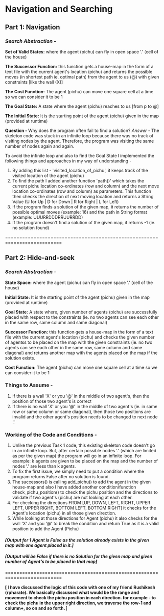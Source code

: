 # Navigation and Searching

## Part 1: Navigation

### *Search Abstraction -* 

**Set of Valid States:** where the agent (pichu) can fly in open space '.' (cell of the house)

**The Successor Function:** this function gets a house-map in the form of a text file with the current agent's location (pichu) and returns the possible moves (in shortest path ie. optimal path) from the agent to us (@) with given constraints [like the wall (X)]

**The Cost Function:** The agent (pichu) can move one square cell at a time so we can consider it to be 1

**The Goal State:** A state where the agent (pichu) reaches to us [from p to @]

**The Initial State:** It is the starting point of the agent (pichu) given in the map (provided at runtime)

**Question -** Why does the program often fail to find a solution?
*Answer -* The skeleton code was stuck in an infinite loop because there was no track of visiting nodes by the agent. Therefore, the program was visiting the same number of nodes again and again.

To avoid the infinite loop and also to find the Goal State I implemented the following things and approaches in my way of understanding - 
1. By adding this list - 'visited_location_of_pichu', it keeps track of the visited location of the agent (pichu)
2. To find the path I added another function 'path()' which takes the current pichu location co-ordinates (row and column) and the next move location co-ordinates (row and column) as parameters. This function then checks the direction of next moving location and returns a String Value (U for Up | D for Down | R for Right | L for Left)
3. If the program finds a solution of the given map, it returns the number of possible optimal moves (example: 16) and the path in String format (example: UUURRDDDRRUURRDD)
4. If the program doesn't find a solution of the given map, it returns -1 (ie. no solution found)

==========================================================================

## Part 2: Hide-and-seek

### *Search Abstraction -* 

**State Space:** where the agent (pichu) can fly in open space '.' (cell of the house)

**Initial State:** It is the starting point of the agent (pichu) given in the map (provided at runtime)

**Goal State:** A state where, given number of agents (pichu) are successfully placed with respect to the constraints (ie. no two agents can see each other in the same row, same column and same diagonal)

**Successor Function:** this function gets a house-map in the form of a text file with the current agent's location (pichu) and checks the given number of agentss to be placed on the map with the given constraints (ie. no two agents can see each other in the same row, same column and same diagonal) and returns another map with the agents placed on the map if the solution exists.

**Cost Function:** The agent (pichu) can move one square cell at a time so we can consider it to be 1

### Things to Assume - 

1. If there is a wall 'X' or you '@' in the middle of two agent's, then the position of those two agent's is correct
2. If there is no wall 'X' or you '@' in the middle of two agent's (ie. in same row or same column or same diagonal), then those two positions are invalid and the other agent's position needs to be changed to next node '.'

### Working of the Code and Conditions - 

1. Unlike the previous Task 1 code, this existing skeleton code doesn't go in an infinite loop. But, after certain possible nodes '.' (which are limited as per the given map) the program will go in an infinite loop. For example: k agents are given to be placed on the map and the number of nodes '.' are less than k agents.
2. To fix the first issue, we simply need to put a condition where the program returns False after no solution is found.
3. The successors() is calling add_pichu() to add the agent in the given house-map and also I have added another condition/function check_pichu_position() to check the pichu position and the directions to validate if two agent's (pichu) are not looking at each other.
4. For checking the directions FROM [UP, DOWN, LEFT, RIGHT, UPPER LEFT, UPPER RIGHT, BOTTOM LEFT, BOTTOM RIGHT] it checks for the Agent's location (pichu) in all those given direction.
5. While looking at those directions for Agent (pichu) it also checks for the wall 'X' and you '@' to break the condition and return True as it is a valid position to add the Agent (Pichu)
#### _[Output for 1 Agent is False as the solution already exists in the given map with one agent placed in it.]_
#### _[Output will be False if there is no Solution for the given map and given number of Agent's to be placed in that map]_

==========================================================================

__[ I have discussed the logic of this code with one of my friend Rushikesh (rpharate). We basically discussed what would be the range and movement to check the pichu position in each direction. for example - to check the pichu in the upper right direction, we traverse the row-1 and column+, so on and so forth. ]__